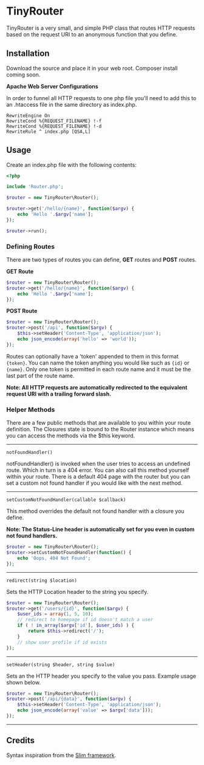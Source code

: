 # TinyRouter

TinyRouter is a very small, and simple PHP class that routes HTTP requests based on the request URI to an anonymous function that you define.  

## Installation
Download the source and place it in your web root. Composer install coming soon.

**Apache Web Server Configurations**

In order to funnel all HTTP requests to one php file you'll need to add this to an .htaccess file in the same directory as index.php.
```
RewriteEngine On
RewriteCond %{REQUEST_FILENAME} !-f
RewriteCond %{REQUEST_FILENAME} !-d
RewriteRule ^ index.php [QSA,L]
```

## Usage
Create an index.php file with the following contents:
```php
<?php

include 'Router.php';

$router = new TinyRouter\Router();

$router->get('/hello/{name}', function($argv) {
    echo 'Hello '.$argv['name'];
});

$router->run();
```

### Defining Routes
There are two types of routes you can define, **GET** routes and **POST** routes.

**GET Route**
```php
$router = new TinyRouter\Router();
$router->get('/hello/{name}', function($argv) {
    echo 'Hello '.$argv['name'];
});
```
**POST Route**
```php
$router = new TinyRouter\Router();
$router->post('/api', function($argv) {
    $this->setHeader('Content-Type', 'application/json');
    echo json_encode(array('hello' => 'world'));
});
```

Routes can optionally have a 'token' appended to them in this format ```{token}```. You can name the token anything you would like such as ```{id}``` or ```{name}```. Only one token is permitted in each route name and it must be the last part of the route name.

**Note: All HTTP requests are automatically redirected to the equivalent request URI with a trailing forward slash.**

### Helper Methods
There are a few public methods that are available to you within your route definition. The Closures state is bound to the Router instance which means you can access the methods via the $this keyword. 

---

```
notFoundHandler()
```

notFoundHandler() is invoked when the user tries to access an undefined route.
Which in turn is a 404 error. You can also call this method yourself within your route. There is a default 404 page with the router but you can set a custom not found handler if you would like with the next method.

---

```
setCustomNotFoundHandler(callable $callback)
```
This method overrides the default not found handler with a closure you define.

**Note: The Status-Line header is automatically set for you even in custom not found handlers.**
```php
$router = new TinyRouter\Router();
$router->setCustomNotFoundHandler(function() {
    echo 'Oops, 404 Not Found';
});
```

---

```
redirect(string $location)
```
Sets the HTTP Location header to the string you specify.

```php
$router = new TinyRouter\Router();
$router->get('/users/{id}', function($argv) {
    $user_ids = array(1, 5, 10);
    // redirect to homepage if id doesn't match a user
    if ( ! in_array($argv['id'], $user_ids) ) {
        return $this->redirect('/');
    }
    // show user profile if id exists
});
```

---

```
setHeader(string $header, string $value)
```
Sets an the HTTP header you specify to the value you pass. Example usage shown below.

```php
$router = new TinyRouter\Router();
$router->post('/api/{data}', function($argv) {
    $this->setHeader('Content-Type', 'application/json');
    echo json_encode(array('value' => $argv['data']));
});
```

---
## Credits
Syntax inspiration from the [Slim framework](https://www.slimframework.com/).
